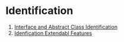 # Identification

1. [Interface and Abstract Class Identification](../Identification/interfaces/readme.md)
2. [Idenfication Extendabl Features](../Identification/extendability/readme.md)